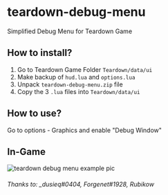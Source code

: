 # teardown-debug-menu
Simplified Debug Menu for Teardown Game

## How to install?
1. Go to Teardown Game Folder `Teardown/data/ui`
2. Make backup of `hud.lua` and `options.lua`
3. Unpack `teardown-debug-menu.zip` file
4. Copy the 3 `.lua` files into `Teardown/data/ui`

## How to use?
Go to options - Graphics and enable "Debug Window"

## In-Game 
![teardown debug menu example pic](https://i.imgur.com/zoEORL3.png)

###### Thanks to: _dusieq#0404, Forgenet#1928, Rubikow
